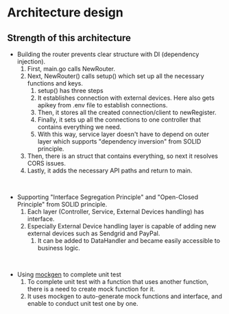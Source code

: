 

# Architecture design

## Strength of this architecture

- Building the router prevents clear structure with DI (dependency injection).
   1. First, main.go calls NewRouter.
   2. Next, NewRouter() calls setup() which set up all the necessary functions and keys.
      1. setup() has three steps
      2. It establishes connection with external devices. Here also gets apikey from .env file to establish connections.
      3. Then, it stores all the created connection/client to newRegister.
      4. Finally, it sets up all the connections to one controller that contains everything we need.
      5. With this way, service layer doesn't have to depend on outer layer which supports "dependency inversion" from SOLID principle.
   3. Then, there is an struct that contains everything, so next it resolves CORS issues.
   4. Lastly, it adds the necessary API paths and return to main.

<br>

- Supporting "Interface Segregation Principle" and "Open-Closed Principle" from SOLID principle.
   1. Each layer (Controller, Service, External Devices handling) has interface.
   2. Especially External Device handling layer is capable of adding new external devices such as Sendgrid and PayPal.
      1. It can be added to DataHandler and became easily accessible to business logic.

<br>

- Using [mockgen](https://github.com/golang/mock) to complete unit test
  1. To complete unit test with a function that uses another function, there is a need to create mock function for it.
  2. It uses mockgen to auto-generate mock functions and interface, and enable to conduct unit test one by one.

